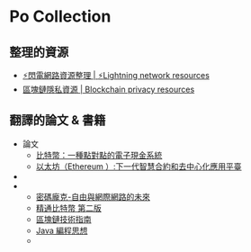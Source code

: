 # Po Collection
## 整理的資源
* [:zap:閃電網路資源整理 | :zap:Lightning network resources](https://github.com/ChenPoWei/Lightning_network_resources_zh)
* [區塊鏈隱私資源 | Blockchain privacy resources](https://github.com/ChenPoWei/blockchain_privacy_resources_zh)
## 翻譯的論文 & 書籍
* 論文
    - [比特幣：一種點對點的電子現金系統](https://github.com/ChenPoWei/bitcoin_whitepaper_zh)
    - [以太坊（Ethereum ）:下一代智慧合約和去中心化應用平臺](https://github.com/ChenPoWei/ethereum_whitepaper_zh)
* 
* 
    - [密碼龐克-自由與網際網路的未來](https://github.com/ChenPoWei/cyherpunksbook_zh)
    - [精通比特幣 第二版](https://github.com/ChenPoWei/bitcoinbook_2nd_zh)
    - [區塊鏈技術指南](https://github.com/ChenPoWei/blockchain_guide_zh)
    - [Java 編程思想](https://github.com/ChenPoWei/thinking_in_java_zh)
    - 